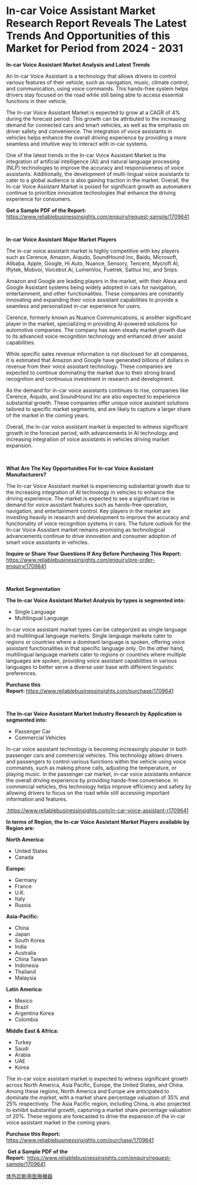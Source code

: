 <p><h1>In-car Voice Assistant Market Research Report Reveals The Latest Trends And Opportunities of this Market for Period from 2024 - 2031</h1></p><p><strong>In-car Voice Assistant Market Analysis and Latest Trends</strong></p>
<p><p>An In-car Voice Assistant is a technology that allows drivers to control various features of their vehicle, such as navigation, music, climate control, and communication, using voice commands. This hands-free system helps drivers stay focused on the road while still being able to access essential functions in their vehicle.</p><p>The In-car Voice Assistant Market is expected to grow at a CAGR of 4% during the forecast period. This growth can be attributed to the increasing demand for connected cars and smart vehicles, as well as the emphasis on driver safety and convenience. The integration of voice assistants in vehicles helps enhance the overall driving experience by providing a more seamless and intuitive way to interact with in-car systems.</p><p>One of the latest trends in the In-car Voice Assistant Market is the integration of artificial intelligence (AI) and natural language processing (NLP) technologies to improve the accuracy and responsiveness of voice assistants. Additionally, the development of multi-lingual voice assistants to cater to a global audience is also gaining traction in the market. Overall, the In-car Voice Assistant Market is poised for significant growth as automakers continue to prioritize innovative technologies that enhance the driving experience for consumers.</p></p>
<p><strong>Get a Sample PDF of the Report:&nbsp;</strong> <a href="https://www.reliablebusinessinsights.com/enquiry/request-sample/1709641">https://www.reliablebusinessinsights.com/enquiry/request-sample/1709641</a></p>
<p>&nbsp;</p>
<p><strong>In-car Voice Assistant Major Market Players</strong></p>
<p><p>The in-car voice assistant market is highly competitive with key players such as Cerence, Amazon, Aiqudo, SoundHound Inc, Baidu, Microsoft, Alibaba, Apple, Google, Hi Auto, Nuance, Sensory, Tencent, Mycroft AI, Iflytek, Mobvoi, Voicebot.Ai, LumenVox, Fuetrek, Saltlux Inc, and Snips. </p><p>Amazon and Google are leading players in the market, with their Alexa and Google Assistant systems being widely adopted in cars for navigation, entertainment, and other functionalities. These companies are constantly innovating and expanding their voice assistant capabilities to provide a seamless and personalized in-car experience for users. </p><p>Cerence, formerly known as Nuance Communications, is another significant player in the market, specializing in providing AI-powered solutions for automotive companies. The company has seen steady market growth due to its advanced voice recognition technology and enhanced driver assist capabilities. </p><p>While specific sales revenue information is not disclosed for all companies, it is estimated that Amazon and Google have generated billions of dollars in revenue from their voice assistant technology. These companies are expected to continue dominating the market due to their strong brand recognition and continuous investment in research and development. </p><p>As the demand for in-car voice assistants continues to rise, companies like Cerence, Aiqudo, and SoundHound Inc are also expected to experience substantial growth. These companies offer unique voice assistant solutions tailored to specific market segments, and are likely to capture a larger share of the market in the coming years. </p><p>Overall, the in-car voice assistant market is expected to witness significant growth in the forecast period, with advancements in AI technology and increasing integration of voice assistants in vehicles driving market expansion.</p></p>
<p>&nbsp;</p>
<p><strong>What Are The Key Opportunities For In-car Voice Assistant Manufacturers?</strong></p>
<p><p>The In-car Voice Assistant market is experiencing substantial growth due to the increasing integration of AI technology in vehicles to enhance the driving experience. The market is expected to see a significant rise in demand for voice assistant features such as hands-free operation, navigation, and entertainment control. Key players in the market are investing heavily in research and development to improve the accuracy and functionality of voice recognition systems in cars. The future outlook for the In-car Voice Assistant market remains promising as technological advancements continue to drive innovation and consumer adoption of smart voice assistants in vehicles.</p></p>
<p><strong>Inquire or Share Your Questions If Any Before Purchasing This Report:</strong> <a href="https://www.reliablebusinessinsights.com/enquiry/pre-order-enquiry/1709641">https://www.reliablebusinessinsights.com/enquiry/pre-order-enquiry/1709641</a></p>
<p>&nbsp;</p>
<p><strong>Market Segmentation</strong></p>
<p><strong>The In-car Voice Assistant Market Analysis by types is segmented into:</strong></p>
<p><ul><li>Single Language</li><li>Multilingual Language</li></ul></p>
<p><p>In-car voice assistant market types can be categorized as single language and multilingual language markets. Single language markets cater to regions or countries where a dominant language is spoken, offering voice assistant functionalities in that specific language only. On the other hand, multilingual language markets cater to regions or countries where multiple languages are spoken, providing voice assistant capabilities in various languages to better serve a diverse user base with different linguistic preferences.</p></p>
<p><strong>Purchase this Report:&nbsp;</strong><a href="https://www.reliablebusinessinsights.com/purchase/1709641">https://www.reliablebusinessinsights.com/purchase/1709641</a></p>
<p>&nbsp;</p>
<p><strong>The In-car Voice Assistant Market Industry Research by Application is segmented into:</strong></p>
<p><ul><li>Passenger Car</li><li>Commercial Vehicles</li></ul></p>
<p><p>In-car voice assistant technology is becoming increasingly popular in both passenger cars and commercial vehicles. This technology allows drivers and passengers to control various functions within the vehicle using voice commands, such as making phone calls, adjusting the temperature, or playing music. In the passenger car market, in-car voice assistants enhance the overall driving experience by providing hands-free convenience. In commercial vehicles, this technology helps improve efficiency and safety by allowing drivers to focus on the road while still accessing important information and features.</p></p>
<p><a href="https://www.reliablebusinessinsights.com/in-car-voice-assistant-r1709641">&nbsp;https://www.reliablebusinessinsights.com/in-car-voice-assistant-r1709641</a></p>
<p><strong>In terms of Region, the In-car Voice Assistant Market Players available by Region are:</strong></p>
<p>
    <p> <strong> North America: </strong>
        <ul>
            <li>United States</li>
            <li>Canada</li>
        </ul>
        </p> 
    <p> <strong> Europe: </strong>
        <ul>
            <li>Germany</li>
            <li>France</li>
            <li>U.K.</li>
            <li>Italy</li>
            <li>Russia</li>
        </ul>
        </p> 
    <p> <strong> Asia-Pacific: </strong>
        <ul>
            <li>China</li>
            <li>Japan</li>
            <li>South Korea</li>
            <li>India</li>
            <li>Australia</li>
            <li>China Taiwan</li>
            <li>Indonesia</li>
            <li>Thailand</li>
            <li>Malaysia</li>
        </ul>
        </p> 
    <p> <strong> Latin America: </strong>
        <ul>
            <li>Mexico</li>
            <li>Brazil</li>
            <li>Argentina Korea</li>
            <li>Colombia</li>
        </ul>
        </p> 
    <p> <strong> Middle East & Africa: </strong>
        <ul>
            <li>Turkey</li>
            <li>Saudi</li>
            <li>Arabia</li>
            <li>UAE</li>
            <li>Korea</li>
        </ul>
    </p>
    </p>
<p><p>The in-car voice assistant market is expected to witness significant growth across North America, Asia Pacific, Europe, the United States, and China. Among these regions, North America and Europe are anticipated to dominate the market, with a market share percentage valuation of 35% and 25% respectively. The Asia Pacific region, including China, is also projected to exhibit substantial growth, capturing a market share percentage valuation of 20%. These regions are forecasted to drive the expansion of the in-car voice assistant market in the coming years.</p></p>
<p><strong>Purchase this Report: </strong><a href="https://www.reliablebusinessinsights.com/purchase/1709641">https://www.reliablebusinessinsights.com/purchase/1709641</a></p>
<p>&nbsp;<strong>Get a Sample PDF of the Report:&nbsp;&nbsp;</strong><a href="https://www.reliablebusinessinsights.com/enquiry/request-sample/1709641">https://www.reliablebusinessinsights.com/enquiry/request-sample/1709641</a></p>
<p><strong></strong></p>
<p><p><a href="https://github.com/RaeJenkins1952/Market-Research-Report-List-1/blob/main/7890983126020.md">体外診断用医療機器</a></p></p>